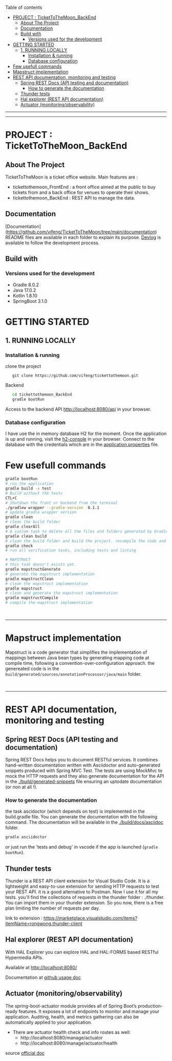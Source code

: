 Table of contents

- [PROJECT : TicketToTheMoon_BackEnd](#project--tickettothemoon_backend)
  - [About The Project](#about-the-project)
  - [Documentation](#documentation)
  - [Build with](#build-with)
    - [Versions used for the development](#versions-used-for-the-development)
- [GETTING STARTED](#getting-started)
  - [1. RUNNING LOCALLY](#1-running-locally)
    - [Installation \& running](#installation--running)
    - [Database configuration](#database-configuration)
- [Few usefull commands](#few-usefull-commands)
- [Mapstruct implementation](#mapstruct-implementation)
- [REST API documentation, monitoring and testing](#rest-api-documentation-monitoring-and-testing)
  - [Spring REST Docs (API testing and documentation)](#spring-rest-docs-api-testing-and-documentation)
    - [How to generate the documentation](#how-to-generate-the-documentation)
  - [Thunder tests](#thunder-tests)
  - [Hal explorer (REST API documentation)](#hal-explorer-rest-api-documentation)
  - [Actuator (monitoring/observability)](#actuator-monitoringobservability)

---

---

# PROJECT : TicketToTheMoon_BackEnd

## About The Project

TicketToTheMoon is a ticket office website. Main features are :

- tickettothemoon_FrontEnd : a front office aimed at the public to buy tickets from and a back office for venues to operate their shows.
- tickettothemoon_BackEnd : REST API to manage the data.

## Documentation

[Documentation] (https://github.com/vifeng/TicketToTheMoon/tree/main/documentation)  
README files are available in each folder to explain its purpose.
[Devlog](DEVLOG.md) is available to follow the development process.

## Build with

### Versions used for the development

- Gradle 8.0.2
- Java 17.0.2
- Kotlin 1.8.10
- SpringBoot 3.1.0

# GETTING STARTED

## 1. RUNNING LOCALLY

### Installation & running

clone the project

```
   git clone https://github.com/vifeng/tickettothemoon.git
```

Backend

```sh
   cd tickettothemoon_BackEnd
   gradle bootRun
```

Access to the backend API [http://localhost:8080/api](http://localhost:8080/api) in your browser.

### Database configuration

I have use the in memory database H2 for the moment. Once the application is up and running, visit the [h2-console](http://localhost:8080/h2-console) in your browser.
Connect to the database with the credentials which are in the [application.properties](src/main/resources/application.properties) file.
</br>

# Few usefull commands

```sh
gradle bootRun
# run the application
gradle build -x test
# Build without the tests
CTL+C
# Shutdown the front or backend from the terminal
./gradlew wrapper --gradle-version  8.1.1
# update gradle wrapper version
gradle clean
# clean the build folder
gradle clearAll
# A custom task to delete all the files and folders generated by Gradle
gradle clean build
# clean the build folder and build the project. recompile the code and execute the Test.
gradle check
# run all verification tasks, including tests and linting

# MAPSTRUCT
# this task doesn't exists yet.
gradle mapstructGenerate
# generate the mapstruct implementation
gradle mapstructClean
# clean the mapstruct implementation
gradle mapstruct
# clean and generate the mapstruct implementation
gradle mapstructCompile
# compile the mapstruct implementation


```

<br>

---

# Mapstruct implementation

Mapstruct is a code generator that simplifies the implementation of mappings between Java bean types by generating mapping code at compile time, following a convention-over-configuration approach.
the genereated code is in the `build/generated/sources/annotationProcessor/java/main` folder.

<br>

---

# REST API documentation, monitoring and testing

## Spring REST Docs (API testing and documentation)

Spring REST Docs helps you to document RESTful services. It combines hand-written documentation written with Asciidoctor and auto-generated snippets produced with Spring MVC Test. The tests are using MockMvc to mock the HTTP requests and they also generate documentation for the API in the [./build/generated-snippets](./build/generated-snippets) file ensuring an uptodate documentation (or non at all !).

### How to generate the documentation

the task ascidoctor (which depends on test) is implemented in the build.gradle file. You can generate the documentation with the following command. The documentation will be available in the [./build/docs/asciidoc](./build/docs/asciidoc) folder.

```sh
gradle asciidoctor
```

or just run the 'tests and debug' in vscode if the app is launched (`gradle bootRun`).

## Thunder tests

Thunder is a REST API client extension for Visual Studio Code. It is a lightweight and easy-to-use extension for sending HTTP requests to test your REST API. it is a good alternative to Postman. Now I use it for all my tests. you'll find the collections of requests in the thunder folder : ./thunder. You can import them in your thunder extension. So you now, there is a free plan limiting the number of requests per day.

link to extension : https://marketplace.visualstudio.com/items?itemName=rongwong.thunder-client

## Hal explorer (REST API documentation)

With HAL Explorer you can explore HAL and HAL-FORMS based RESTful Hypermedia APIs.

Available at [http://localhost:8080/](http://localhost:8080/)

Documentation at [github usage doc](https://toedter.github.io/hal-explorer/release/reference-doc/#usage)

## Actuator (monitoring/observability)

The spring-boot-actuator module provides all of Spring Boot’s production-ready features. It exposes a lot of endpoints to monitor and manage your application. Auditing, health, and metrics gathering can also be automatically applied to your application.

- There are actuator health check and info routes as well:
  - http://localhost:8080/manage/actuator
  - http://localhost:8080/manage/actuator/health

source [official doc](https://docs.spring.io/spring-boot/docs/current/reference/html/actuator.html)

<br>
